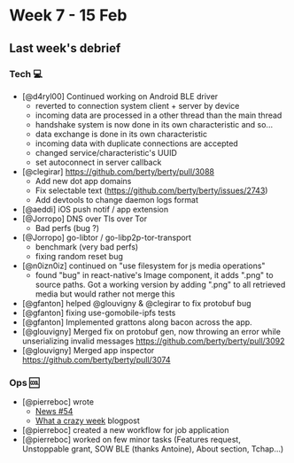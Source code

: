 # Week 7 -  15 Feb

## Last week's debrief

### Tech :computer:

* [@d4ryl00] Continued working on Android BLE driver
    * reverted to connection system client + server by device
    * incoming data are processed in a other thread than the main thread
    * handshake system is now done in its own characteristic and so...
    * data exchange is done in its own characteristic
    * incoming data with duplicate connections are accepted
    * changed service/characteristic's UUID
    * set autoconnect in server callback
* [@clegirar] https://github.com/berty/berty/pull/3088
    * Add new dot app domains
    * Fix selectable text (https://github.com/berty/berty/issues/2743)
    * Add devtools to change daemon logs format
* [@aeddi] iOS push notif / app extension
* [@Jorropo] DNS over Tls over Tor
    * Bad perfs (bug ?)
* [@Jorropo] go-libtor / go-libp2p-tor-transport
    * benchmark (very bad perfs)
    * fixing random reset bug
* [@n0izn0iz] continued on "use filesystem for js media operations"
    * found "bug" in react-native's Image component, it adds ".png" to source paths. Got a working version by adding ".png" to all retrieved media but would rather not merge this
* [@gfanton] helped @glouvigny & @clegirar to fix protobuf bug
* [@gfanton] fixing use-gomobile-ipfs tests
* [@gfanton] Implemented grattons along bacon across the app. 
* [@glouvigny] Merged fix on protobuf gen, now throwing an error while unserializing invalid messages https://github.com/berty/berty/pull/3092
* [@glouvigny] Merged app inspector https://github.com/berty/berty/pull/3074

### Ops :cool:

* [@pierreboc] wrote 
    * [News #54](https://berty.tech/newsletter/news-54/)
    * [What a crazy week](https://berty.tech/blog/hackernews-reddit-week/) blogpost
* [@pierreboc] created a new workflow for job application
* [@pierreboc] worked on few minor tasks (Features request, Unstoppable grant, SOW BLE (thanks Antoine), About section, Tchap...)

